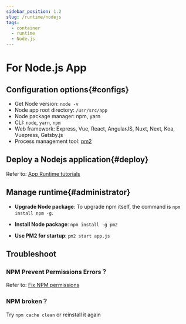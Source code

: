```yaml
---
sidebar_position: 1.2
slug: /runtime/nodejs
tags:
  - container
  - runtime
  - Node.js
---
```


# For Node.js App

## Configuration options{#configs}

- Get Node version: `node -v`
- Node app root directory: `/usr/src/app`
- Node package manager: npm, yarn
- CLI: `node`, `yarn`, `npm`
- Web framework: Express, Vue, React, AngularJS, Nuxt, Next, Koa, Vuepress, Gatsby.js
- Process management tool: [pm2](https://pm2.io)

## Deploy a Nodejs application{#deploy}

Refer to: [App Runtime tutorials](../runtime#quick)

## Manage runtime{#administrator}

- **Upgrade Node package**: To upgrade npm itself, the command is `npm install npm -g`.

- **Install Node package**: `npm install -g pm2`

- **Use PM2 for startup**:  `pm2 start app.js`

## Troubleshoot

### NPM Prevent Permissions Errors？

Refer to: [Fix NPM permissions](https://www.npmjs.com.cn/getting-started/fixing-npm-permissions/)

### NPM broken？

Try `npm cache clean` or reinstall it again